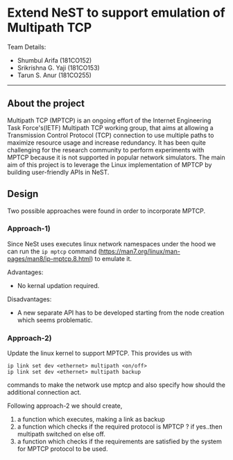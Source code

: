 # Extend NeST to support emulation of Multipath TCP

Team Details:
- Shumbul Arifa (181CO152)
- Srikrishna G. Yaji (181CO153)
- Tarun S. Anur (181CO255)

<hr>

## About the project
Multipath TCP (MPTCP) is an ongoing effort of the Internet Engineering Task Force's(IETF) Multipath TCP working group, that aims at allowing a Transmission Control Protocol (TCP) connection to use multiple paths to maximize resource usage and increase
redundancy. 
It has been quite challenging for the research community to perform experiments with MPTCP because it is not supported in popular network simulators. 
The main aim of this project is to leverage the Linux implementation of MPTCP by building user-friendly APIs in NeST.

## Design

Two possible approaches were found in order to incorporate MPTCP.

### Approach-1)

Since NeSt uses executes linux network namespaces under the hood we can run the ```ip mptcp``` command (https://man7.org/linux/man-pages/man8/ip-mptcp.8.html) to emulate it. 

Advantages:
- No kernal updation required.

Disadvantages:
- A new separate API has to be developed starting from the node creation which seems problematic.


### Approach-2)

Update the linux kernel to support MPTCP.
This provides us with 
```
ip link set dev <ethernet> multipath <on/off> 
ip link set dev <ethernet> multipath backup
```
commands to make the network use mptcp and also specify how should the additional connection act.

Following approach-2 we should create, 
1. a function which executes, making a link as backup
2. a function which checks if the required protocol is MPTCP ? if yes..then multipath switched on else off.
3. a function which checks if the requirements are satisfied by the system for MPTCP protocol to be used. 
